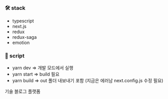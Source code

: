 ### 🛠 stack
- typescript
- next.js
- redux
- redux-saga
- emotion

### 📑 script

- yarn dev => 개발 모드에서 실행
- yarn start => build 필요
- yarn build => out 폴더 내보내기 포함 (지금은 에러남 next.config.js 수정 필요)

기술 블로그 플랫폼 

